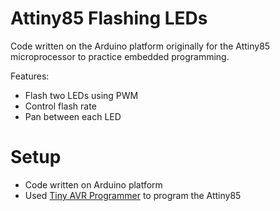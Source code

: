 # Attiny85 Flashing LEDs

Code written on the Arduino platform originally for the Attiny85 microprocessor to practice embedded programming.

Features:

* Flash two LEDs using PWM
* Control flash rate
* Pan between each LED

# Setup

* Code written on Arduino platform
* Used [Tiny AVR Programmer](https://learn.sparkfun.com/tutorials/tiny-avr-programmer-hookup-guide/) to program the Attiny85
